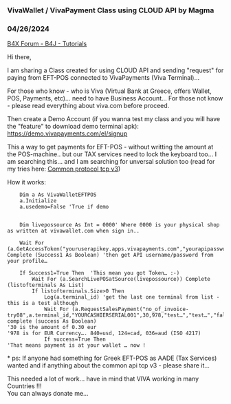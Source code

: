 ### VivaWallet / VivaPayment Class using CLOUD API by Magma
### 04/26/2024
[B4X Forum - B4J - Tutorials](https://www.b4x.com/android/forum/threads/160577/)

Hi there,  
  
I am sharing a Class created for using CLOUD API and sending "request" for paying from EFT-POS connected to VivaPayments (Viva Terminal)…  
  
For those who know - who is Viva (Virtual Bank at Greece, offers Wallet, POS, Payments, etc)… need to have Business Account… For those not know - please read everything about viva.com before proceed.  
  
Then create a Demo Account (if you wanna test my class and you will have the "feature" to download demo terminal apk): <https://demo.vivapayments.com/el/signup>  
  
This a way to get payments for EFT-POS - without writting the amount at the POS-machine.. but our TAX services need to lock the keyboard too… I am searching this… and I am searching for unversal solution too (read for my tries here: [Common protocol tcp v3](https://www.b4x.com/android/forum/threads/trying-to-figure-way-of-connection.160464/))  
  
How it works:  

```B4X
    Dim a As VivaWalletEFTPOS  
    a.Initialize  
    a.usedemo=False 'True if demo  
  
  
    Dim livepossource As Int = 0000' Where 0000 is your physical shop as written at vivawallet.com when sign in..  
    
    Wait For (a.GetAccessToken("youruserapikey.apps.vivapayments.com","yourapipassword)) Complete (Success1 As Boolean) 'then get API username/password from your profile…  
  
    If Success1=True Then  'This mean you got Token… :-)  
        Wait For (a.SearchLivePOSatSource(livepossource)) Complete (listofterminals As List)  
        If listofterminals.Size>0 Then  
            Log(a.terminal_id) 'get the last one terminal from list - this is a test although  
            Wait For (a.RequestSalesPayment("no_of_invoice-try08",a.terminal_id,"YOURCASHIERSERIAL001",30,978,"test…","test…","false",0,0)) complete (success As Boolean)  
'30 is the amount of 0.30 eur  
'978 is for EUR Currency…. 840=usd, 124=cad, 036=aud (ISO 4217)  
            If success=True Then  
'That means payment is at your wallet … now !
```

  
  
\* ps: If anyone had something for Greek EFT-POS as AADE (Tax Services) wanted and if anything about the common api tcp v3 - please share it…  
  
This needed a lot of work… have in mind that VIVA working in many Countries !!!  
You can always donate me…